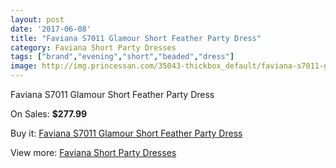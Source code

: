 ```yaml
---
layout: post
date: '2017-06-08'
title: "Faviana S7011 Glamour Short Feather Party Dress"
category: Faviana Short Party Dresses
tags: ["brand","evening","short","beaded","dress"]
image: http://img.princessan.com/35043-thickbox_default/faviana-s7011-glamour-short-feather-party-dress.jpg
---
```

Faviana S7011 Glamour Short Feather Party Dress

On Sales: **$277.99**
<a href="https://www.princessan.com/en/16415-faviana-s7011-glamour-short-feather-party-dress.html"><amp-img layout="responsive" width="600" height="600" src="//img.princessan.com/35043-thickbox_default/faviana-s7011-glamour-short-feather-party-dress.jpg" alt="Faviana S7011 Glamour Short Feather Party Dress 0" /></a>

Buy it: [Faviana S7011 Glamour Short Feather Party Dress](https://www.princessan.com/en/16415-faviana-s7011-glamour-short-feather-party-dress.html "Faviana S7011 Glamour Short Feather Party Dress")

View more: [Faviana Short Party Dresses](https://www.princessan.com/en/136- "Faviana Short Party Dresses")